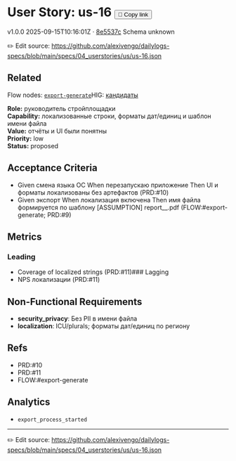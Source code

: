 # User Story: us-16 <button class="copy-link" aria-label="Copy page link" onclick="window.spechubCopyLink && window.spechubCopyLink()">🔗 Copy link</button>

<p class="badges">
  <span class="badge version">v1.0.0</span>
  <span class="badge build">2025-09-15T10:16:01Z · <a href="https://github.com/alexivengo/dailylogs-specs/commit/8e5537c" target="_blank" rel="noopener" class="sha">8e5537c</a></span>
  <span class="badge schema unknown">Schema unknown</span>
</p>

✏️ Edit source: https://github.com/alexivengo/dailylogs-specs/blob/main/specs/04_userstories/us/us-16.json

## Related
Flow nodes:
<span class="chip">[`export-generate`](../flow/nodes/export-generate.md)</span>HIG: <span class="chip"><a href="../hig/us-16.md">кандидаты</a></span>

**Role:** руководитель стройплощадки  
**Capability:** локализованные строки, форматы дат/единиц и шаблон имени файла  
**Value:** отчёты и UI были понятны  
**Priority:** low  
**Status:** proposed

## Acceptance Criteria
- Given смена языка ОС When перезапускаю приложение Then UI и форматы локализованы без артефактов (PRD:#10)
- Given экспорт When локализация включена Then имя файла формируется по шаблону [ASSUMPTION] report_<project>_<date>.pdf (FLOW:#export-generate; PRD:#9)

## Metrics
### Leading
- Coverage of localized strings (PRD:#11)### Lagging
- NPS локализации (PRD:#11)
## Non-Functional Requirements
- **security_privacy**: Без PII в имени файла
- **localization**: ICU/plurals; форматы дат/единиц по региону

## Refs
- PRD:#10
- PRD:#11
- FLOW:#export-generate

## Analytics
- `export_process_started`

---
✏️ Edit source: https://github.com/alexivengo/dailylogs-specs/blob/main/specs/04_userstories/us/us-16.json